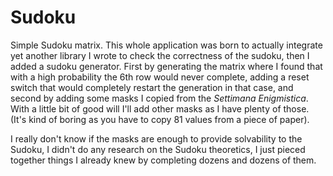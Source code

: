 # Sudoku

Simple Sudoku matrix. This whole application was born to actually
integrate yet another library I wrote to check the correctness of the
sudoku, then I added a sudoku generator. First by generating the matrix
where I found that with a high probability the 6th row would never complete,
adding a reset switch that would completely restart the generation in that case,
and second by adding some masks I copied from the *Settimana Enigmistica*. With
a little bit of good will I'll add other masks as I have plenty of those.
(It's kind of boring as you have to copy 81 values from a piece of paper).

I really don't know if the masks are enough to provide solvability to the
Sudoku, I didn't do any research on the Sudoku theoretics, I just
pieced together things I already knew by completing dozens and dozens of them.
